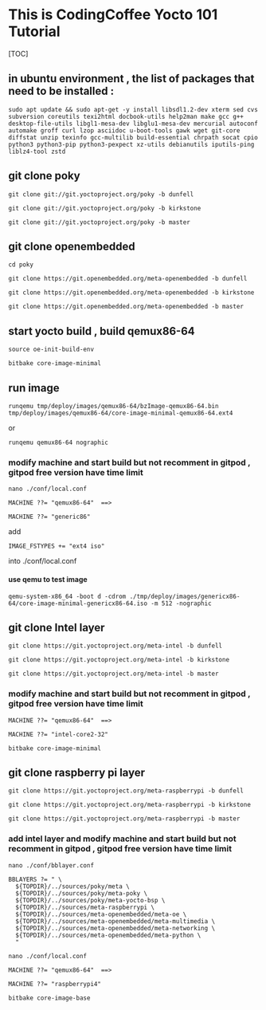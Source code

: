 #  This is CodingCoffee Yocto 101 Tutorial
[TOC]
##  in ubuntu environment , the list of packages that need to be installed :
```shell
sudo apt update && sudo apt-get -y install libsdl1.2-dev xterm sed cvs subversion coreutils texi2html docbook-utils help2man make gcc g++ desktop-file-utils libgl1-mesa-dev libglu1-mesa-dev mercurial autoconf automake groff curl lzop asciidoc u-boot-tools gawk wget git-core diffstat unzip texinfo gcc-multilib build-essential chrpath socat cpio python3 python3-pip python3-pexpect xz-utils debianutils iputils-ping liblz4-tool zstd
```

##  git clone poky
```shell
git clone git://git.yoctoproject.org/poky -b dunfell

git clone git://git.yoctoproject.org/poky -b kirkstone

git clone git://git.yoctoproject.org/poky -b master
```

## git clone openembedded 
```shell
cd poky 

git clone https://git.openembedded.org/meta-openembedded -b dunfell

git clone https://git.openembedded.org/meta-openembedded -b kirkstone

git clone https://git.openembedded.org/meta-openembedded -b master
```

##  start yocto build , build qemux86-64
```shell
source oe-init-build-env

bitbake core-image-minimal   
```
##  run image 
```shell
runqemu tmp/deploy/images/qemux86-64/bzImage-qemux86-64.bin tmp/deploy/images/qemux86-64/core-image-minimal-qemux86-64.ext4
```
or 
```shell
runqemu qemux86-64 nographic
```
###  modify machine and start build but not recomment in gitpod , gitpod free version have time limit 
```shell
nano ./conf/local.conf 

MACHINE ??= "qemux86-64"  ==>

MACHINE ??= "generic86"
```

add 
```shell
IMAGE_FSTYPES += "ext4 iso"  

```
into ./conf/local.conf

####  use qemu to test image 
```shell
qemu-system-x86_64 -boot d -cdrom ./tmp/deploy/images/genericx86-64/core-image-minimal-genericx86-64.iso -m 512 -nographic
```
##  git clone Intel layer 
```shell
git clone https://git.yoctoproject.org/meta-intel -b dunfell

git clone https://git.yoctoproject.org/meta-intel -b kirkstone

git clone https://git.yoctoproject.org/meta-intel -b master
```
###  modify machine and start build but not recomment in gitpod , gitpod free version have time limit 
```shekk
MACHINE ??= "qemux86-64"  ==>

MACHINE ??= "intel-core2-32"

bitbake core-image-minimal
```
##  git clone raspberry pi layer 
```shell
git clone https://git.yoctoproject.org/meta-raspberrypi -b dunfell

git clone https://git.yoctoproject.org/meta-raspberrypi -b kirkstone

git clone https://git.yoctoproject.org/meta-raspberrypi -b master
```
###  add intel layer and modify machine and start build but not recomment in gitpod , gitpod free version have time limit 
```shell
nano ./conf/bblayer.conf 

BBLAYERS ?= " \
  ${TOPDIR}/../sources/poky/meta \
  ${TOPDIR}/../sources/poky/meta-poky \
  ${TOPDIR}/../sources/poky/meta-yocto-bsp \
  ${TOPDIR}/../sources/meta-raspberrypi \
  ${TOPDIR}/../sources/meta-openembedded/meta-oe \
  ${TOPDIR}/../sources/meta-openembedded/meta-multimedia \
  ${TOPDIR}/../sources/meta-openembedded/meta-networking \
  ${TOPDIR}/../sources/meta-openembedded/meta-python \
  "

nano ./conf/local.conf 

MACHINE ??= "qemux86-64"  ==>

MACHINE ??= "raspberrypi4"

bitbake core-image-base
```
